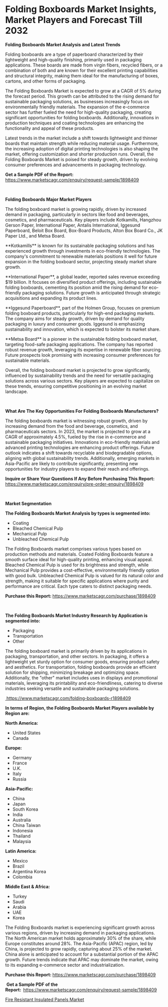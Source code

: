 <p><h1>Folding Boxboards Market Insights, Market Players and Forecast Till 2032</h1></p><p><strong>Folding Boxboards Market Analysis and Latest Trends</strong></p>
<p><p>Folding boxboards are a type of paperboard characterized by their lightweight and high-quality finishing, primarily used in packaging applications. These boards are made from virgin fibers, recycled fibers, or a combination of both and are known for their excellent printing capabilities and structural integrity, making them ideal for the manufacturing of boxes, cartons, and other forms of packaging.</p><p>The Folding Boxboards Market is expected to grow at a CAGR of 5% during the forecast period. This growth can be attributed to the rising demand for sustainable packaging solutions, as businesses increasingly focus on environmentally friendly materials. The expansion of the e-commerce sector has further fueled the need for high-quality packaging, creating significant opportunities for folding boxboards. Additionally, innovations in production techniques and coating technologies are enhancing the functionality and appeal of these products.</p><p>Latest trends in the market include a shift towards lightweight and thinner boards that maintain strength while reducing material usage. Furthermore, the increasing adoption of digital printing technologies is also shaping the market, offering customization and shorter production runs. Overall, the Folding Boxboards Market is poised for steady growth, driven by evolving consumer preferences and advancements in packaging technology.</p></p>
<p><strong>Get a Sample PDF of the Report:&nbsp;</strong> <a href="https://www.marketscagr.com/enquiry/request-sample/1898409?utm_campaign=2042&utm_medium=2&utm_source=Github&utm_content=ia&utm_term=31012025&utm_id=folding-boxboards">https://www.marketscagr.com/enquiry/request-sample/1898409</a></p>
<p>&nbsp;</p>
<p><strong>Folding Boxboards Major Market Players</strong></p>
<p><p>The folding boxboard market is growing rapidly, driven by increased demand in packaging, particularly in sectors like food and beverages, cosmetics, and pharmaceuticals. Key players include Kotkamills, Hangzhou Gerson Paper, International Paper, Antalis International, Iggesund Paperboard, Beloit Box Board, Box-Board Products, Alton Box Board Co., JK Paper Ltd., and Metsa Board.</p><p>**Kotkamills** is known for its sustainable packaging solutions and has experienced growth through investments in eco-friendly technologies. The company's commitment to renewable materials positions it well for future expansion in the folding boxboard sector, projecting steady market share growth.</p><p>**International Paper**, a global leader, reported sales revenue exceeding $19 billion. It focuses on diversified product offerings, including sustainable folding boxboards, cementing its position amid the rising demand for eco-friendly packaging solutions. Future growth is anticipated through strategic acquisitions and expanding its product lines.</p><p>**Iggesund Paperboard**, part of the Holmen Group, focuses on premium folding boxboard products, particularly for high-end packaging markets. The company aims for steady growth, driven by demand for quality packaging in luxury and consumer goods. Iggesund is emphasizing sustainability and innovation, which is expected to bolster its market share.</p><p>**Metsa Board** is a pioneer in the sustainable folding boxboard market, targeting food-safe packaging applications. The company has reported robust revenue growth, leveraging its expertise in renewable fiber sourcing. Future prospects look promising with increasing consumer preferences for sustainable materials.</p><p>Overall, the folding boxboard market is projected to grow significantly, influenced by sustainability trends and the need for versatile packaging solutions across various sectors. Key players are expected to capitalize on these trends, ensuring competitive positioning in an evolving market landscape.</p></p>
<p>&nbsp;</p>
<p><strong>What Are The Key Opportunities For Folding Boxboards Manufacturers?</strong></p>
<p><p>The folding boxboards market is witnessing robust growth, driven by increasing demand from the food and beverage, cosmetics, and pharmaceuticals sectors. In 2023, the market is projected to grow at a CAGR of approximately 4.5%, fueled by the rise in e-commerce and sustainable packaging initiatives. Innovations in eco-friendly materials and advanced printing technologies are enhancing product offerings. Future outlook indicates a shift towards recyclable and biodegradable options, aligning with global sustainability trends. Additionally, emerging markets in Asia-Pacific are likely to contribute significantly, presenting new opportunities for industry players to expand their reach and offerings.</p></p>
<p><strong>Inquire or Share Your Questions If Any Before Purchasing This Report:</strong> <a href="https://www.marketscagr.com/enquiry/pre-order-enquiry/1898409?utm_campaign=2042&utm_medium=2&utm_source=Github&utm_content=ia&utm_term=31012025&utm_id=folding-boxboards">https://www.marketscagr.com/enquiry/pre-order-enquiry/1898409</a></p>
<p>&nbsp;</p>
<p><strong>Market Segmentation</strong></p>
<p><strong>The Folding Boxboards Market Analysis by types is segmented into:</strong></p>
<p><ul><li>Coating</li><li>Bleached Chemical Pulp</li><li>Mechanical Pulp</li><li>Unbleached Chemical Pulp</li></ul></p>
<p><p>The Folding Boxboards market comprises various types based on production methods and materials. Coated Folding Boxboards feature a smooth surface ideal for high-quality printing, enhancing visual appeal. Bleached Chemical Pulp is used for its brightness and strength, while Mechanical Pulp provides a cost-effective, environmentally friendly option with good bulk. Unbleached Chemical Pulp is valued for its natural color and strength, making it suitable for specific applications where purity and performance are critical. Each type caters to distinct packaging needs.</p></p>
<p><strong>Purchase this Report:&nbsp;</strong><a href="https://www.marketscagr.com/purchase/1898409?utm_campaign=2042&utm_medium=2&utm_source=Github&utm_content=ia&utm_term=31012025&utm_id=folding-boxboards">https://www.marketscagr.com/purchase/1898409</a></p>
<p>&nbsp;</p>
<p><strong>The Folding Boxboards Market Industry Research by Application is segmented into:</strong></p>
<p><ul><li>Packaging</li><li>Transportation</li><li>Other</li></ul></p>
<p><p>The folding boxboard market is primarily driven by its applications in packaging, transportation, and other sectors. In packaging, it offers a lightweight yet sturdy option for consumer goods, ensuring product safety and aesthetics. For transportation, folding boxboards provide an efficient solution for shipping, minimizing breakage and optimizing space. Additionally, the "other" market includes uses in displays and promotional materials, leveraging its printability and eco-friendliness, catering to diverse industries seeking versatile and sustainable packaging solutions.</p></p>
<p><a href="https://www.marketscagr.com/folding-boxboards-r1898409?utm_campaign=2042&utm_medium=2&utm_source=Github&utm_content=ia&utm_term=31012025&utm_id=folding-boxboards">&nbsp;https://www.marketscagr.com/folding-boxboards-r1898409</a></p>
<p><strong>In terms of Region, the Folding Boxboards Market Players available by Region are:</strong></p>
<p>
    <p> <strong> North America: </strong>
        <ul>
            <li>United States</li>
            <li>Canada</li>
        </ul>
        </p> 
    <p> <strong> Europe: </strong>
        <ul>
            <li>Germany</li>
            <li>France</li>
            <li>U.K.</li>
            <li>Italy</li>
            <li>Russia</li>
        </ul>
        </p> 
    <p> <strong> Asia-Pacific: </strong>
        <ul>
            <li>China</li>
            <li>Japan</li>
            <li>South Korea</li>
            <li>India</li>
            <li>Australia</li>
            <li>China Taiwan</li>
            <li>Indonesia</li>
            <li>Thailand</li>
            <li>Malaysia</li>
        </ul>
        </p> 
    <p> <strong> Latin America: </strong>
        <ul>
            <li>Mexico</li>
            <li>Brazil</li>
            <li>Argentina Korea</li>
            <li>Colombia</li>
        </ul>
        </p> 
    <p> <strong> Middle East & Africa: </strong>
        <ul>
            <li>Turkey</li>
            <li>Saudi</li>
            <li>Arabia</li>
            <li>UAE</li>
            <li>Korea</li>
        </ul>
    </p>
    </p>
<p><p>The Folding Boxboards market is experiencing significant growth across various regions, driven by increasing demand in packaging applications. The North American market holds approximately 30% of the share, while Europe constitutes around 28%. The Asia-Pacific (APAC) region, led by China, is projected to grow rapidly, capturing about 25% of the market. China alone is anticipated to account for a substantial portion of the APAC growth. Future trends indicate that APAC may dominate the market, owing to its expanding e-commerce sector and industrialization.</p></p>
<p><strong>Purchase this Report: </strong><a href="https://www.marketscagr.com/purchase/1898409?utm_campaign=2042&utm_medium=2&utm_source=Github&utm_content=ia&utm_term=31012025&utm_id=folding-boxboards">https://www.marketscagr.com/purchase/1898409</a></p>
<p>&nbsp;<strong>Get a Sample PDF of the Report:&nbsp;&nbsp;</strong><a href="https://www.marketscagr.com/enquiry/request-sample/1898409?utm_campaign=2042&utm_medium=2&utm_source=Github&utm_content=ia&utm_term=31012025&utm_id=folding-boxboards">https://www.marketscagr.com/enquiry/request-sample/1898409</a></p>
<p><strong></strong></p>
<p><p><a href="https://github.com/lindaopodray/Market-Research-Report-List-1/blob/main/fire-resistant-insulated-panels-market.md?utm_campaign=2042&utm_medium=2&utm_source=Github&utm_content=ia&utm_term=31012025&utm_id=folding-boxboards">Fire Resistant Insulated Panels Market</a></p></p>